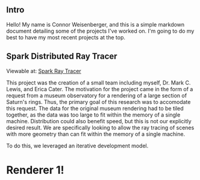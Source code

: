 ## Intro

Hello! My name is Connor Weisenberger, and this is a simple markdown document detailing some of the projects I've worked on. I'm going to do my best to have my most recent projects at the top.

## Spark Distributed Ray Tracer

Viewable at: [Spark Ray Tracer](https://github.com/MarkCLewis/SparkRayTracer)

This project was the creation of a small team including myself, Dr. Mark C. Lewis, and Erica Cater. The motivation for the project came in the form of a request from a museum observatory for a rendering of a large section of Saturn's rings. Thus, the primary goal of this research was to accomodate this request. The data for the original museum rendering had to be tiled together, as the data was too large to fit within the memory of a single machine. Distribution could also benefit speed, but this is not our explicitly desired result. We are specifically looking to allow the ray tracing of scenes with more geometry than can fit within the memory of a single machine.

To do this, we leveraged an iterative development model.

# Renderer 1!

